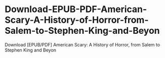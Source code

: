 # Download-EPUB-PDF-American-Scary-A-History-of-Horror-from-Salem-to-Stephen-King-and-Beyon
Download [EPUB/PDF] American Scary: A History of Horror, from Salem to Stephen King and Beyon
